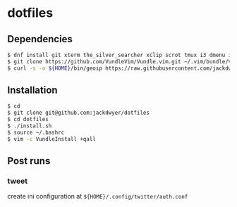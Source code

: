 # dotfiles

## Dependencies
```bash
$ dnf install git xterm the_silver_searcher xclip scrot tmux i3 dmenu i3lock vagrant neovim direnv curl go jq
$ git clone https://github.com/VundleVim/Vundle.vim.git ~/.vim/bundle/Vundle.vim
$ curl -s -o ${HOME}/bin/geoip https://raw.githubusercontent.com/jackdwyer/geoip/master/geoip.sh && chmod +x ${HOME}/bin/geoip
```

## Installation
```bash
$ cd
$ git clone git@github.com:jackdwyer/dotfiles
$ cd dotfiles
$ ./install.sh
$ source ~/.bashrc
$ vim -c VundleInstall +qall
```

## Post runs
### tweet
create ini configuration at `${HOME}/.config/twitter/auth.conf`
